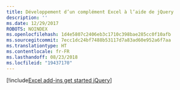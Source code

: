 ```yaml
---
title: Développement d’un complément Excel à l’aide de jQuery
description: ''
ms.date: 12/29/2017
ROBOTS: NOINDEX
ms.openlocfilehash: 1d4e5807c2406eb3c1710c398bae285cc0f10afb
ms.sourcegitcommit: 7ecc1dc24bf7488b53117d7a83ad60e952a6f7aa
ms.translationtype: HT
ms.contentlocale: fr-FR
ms.lasthandoff: 08/23/2018
ms.locfileid: "19437170"
---
```

[!include[Excel add-ins get started jQuery](../includes/file-get-started-excel-jquery.md)]
